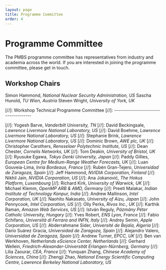 ```yaml
---
layout: page
title: Programme Committee
order: 4
---
```


Programme Committee
===================

The PMBS programme committee has representatives from industry and academia across the world.
If you are interested in joining the programme committee, please get in touch.

Workshop Chairs
---------------

Simon Hammond, _National Nuclear Security Administration, US_
Sascha Hunold, _TU Wien, Austria_
Steven Wright, _University of York, UK_

[//]: Workshop Technical Programme Committee
[//]: ------------------------------------

[//]: Yogesh Barve, _Vanderbilt University, TN_
[//]: David Beckingsale, _Lawrence Livermore National Laboratory, US_
[//]: David Boehme, _Lawrence Livermore National Laboratory, US_
[//]: Stephanie Brink, _Lawrence Livermore National Laboratory, US_
[//]: Dominic Brown, _AWE plc, UK_
[//]: Christopher Carothers, _Rensselaer Polytechnic Institute, US_
[//]: Dean Chester, _Cornelis Networks, UK_
[//]: Tom Deakin, _University of Bristol, UK_
[//]: Ryusuke Egawa, _Tokyo Denki University, Japan_
[//]: Paddy Gillies, _European Centre for Medium-Range Weather Forecasts, UK_
[//]: Luan Gouveia-Lima, _Inria Bordeaux, France_
[//]: Rubén Gran-Tejero, _Universidad de Zaragoza, Spain_
[//]: Jeff Hammond, _NVIDIA Corporation, Finland_
[//]: Nikhil Jain, _NVIDIA Corporation, US_
[//]: Ana Jokanović, _The Hokus Platform, Luxembourg_
[//]: Richard Kirk, _University of Warwick, UK_
[//]: Michael Klemm, _OpenMP ARB & AMD, Germany_
[//]: Preeti Malakar, _Indian Institute of Technology Kanpur, India_
[//]: Andrew Mallinson, _Intel Corporation, UK_
[//]: Naohito Nakasato, _University of Aizu, Japan_
[//]: John Pennycook, _Intel Corporation, US_
[//]: Olly Perks, _Rivos Inc., UK_
[//]: Karthik Raman, _Amazon Web Services, US_
[//]: István Reguly, _Pázmány Péter Catholic University, Hungary_
[//]: Yves Robert, _ENS Lyon, France_
[//]: Fabio Schifano, _Università di Ferrara and INFN, Italy_
[//]: Andrey Semin, _Apple Corporation, US_
[//]: Abderrahmane Sider, _Université de Bejaïa, Algeria_
[//]: Darío Suárez Gracia, _Universidad de Zaragoza, Spain_
[//]: Alejandro Valero, _Universidad de Zaragoza, Spain_
[//]: Andrew Turner, _EPCC, UK_
[//]: Ben van Werkhoven, _Netherlands eScience Center, Netherlands_
[//]: Gerhard Wellein, _Friedrich-Alexander-Universität Erlangen-Nürnberg, Germany_
[//]: Lilia Zaourar, _CEA, France_
[//]: Yunquan Zhang, _Chinese Academy of Sciences, China_
[//]: Zhengji Zhao, _National Energy Scientific Computing Centre, Lawrence Berkeley National Laboratory, US_

